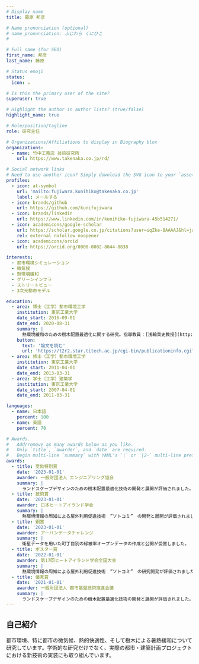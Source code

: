 ```yaml
---
# Display name
title: 藤原 邦彦

# Name pronunciation (optional)
# name_pronunciation: ふじわら くにひこ
#

# Full name (for SEO)
first_name: 邦彦
last_name: 藤原

# Status emoji
status:
  icon: ☕️

# Is this the primary user of the site?
superuser: true

# Highlight the author in author lists? (true/false)
highlight_name: true

# Role/position/tagline
role: 研究主任

# Organizations/Affiliations to display in Biography blox
organizations:
  - name: 竹中工務店 技術研究所
    url: https://www.takenaka.co.jp/rd/

# Social network links
# Need to use another icon? Simply download the SVG icon to your `assets/media/icons/` folder.
profiles:
  - icon: at-symbol
    url: 'mailto:fujiwara.kunihiko@takenaka.co.jp'
    label: メールする
  - icon: brands/github
    url: https://github.com/kunifujiwara
  - icon: brands/linkedin
    url: https://www.linkedin.com/in/kunihiko-fujiwara-45b514271/
  - icon: academicons/google-scholar
    url: https://scholar.google.co.jp/citations?user=iqZke-8AAAAJ&hl=ja
    rel: external nofollow noopener
  - icon: academicons/orcid
    url: https://orcid.org/0000-0002-8044-8838

interests:
  - 都市環境シミュレーション
  - 微気候
  - 熱環境緩和
  - グリーンインフラ
  - ストリートビュー
  - 3次元都市モデル

education:
  - area: 博士（工学）都市環境工学
    institution: 東京工業大学
    date_start: 2016-09-01
    date_end: 2020-08-31
    summary: |
      熱環境緩和のための樹木配置最適化に関する研究。指導教員：[浅輪貴史教授](http://www.hy.depe.titech.ac.jp/)。 
    button:
      text: '論文を読む'
      url: 'https://t2r2.star.titech.ac.jp/cgi-bin/publicationinfo.cgi?q_publication_content_number=CTT100830981'
  - area: 修士（工学）都市環境工学
    institution: 東京工業大学
    date_start: 2011-04-01
    date_end: 2013-03-31
  - area: 学士（工学）建築学
    institution: 東京工業大学
    date_start: 2007-04-01
    date_end: 2011-03-31

languages:
  - name: 日本語
    percent: 100
  - name: 英語
    percent: 70

# Awards.
#   Add/remove as many awards below as you like.
#   Only `title`, `awarder`, and `date` are required.
#   Begin multi-line `summary` with YAML's `|` or `|2-` multi-line prefix and indent 2 spaces below.
awards:
  - title: 奨励特別賞
    date: '2023-01-01'
    awarder: 一般財団法人 エンジニアリング協会
    summary: |
      ランドスケープデザインのための樹木配置最適化技術の開発と展開が評価されました。
  - title: 技術賞
    date: '2023-01-01'
    awarder: 日本ヒートアイランド学会
    summary: |
      熱環境情報の周知による屋外利用促進技術　”ソトコミ”　の開発と展開が評価されました。
  - title: 銅賞
    date: '2023-01-01'
    awarder: アーバンデータチャレンジ
    summary: |
      衛星データを用いた町丁目別の緑被率オープンデータの作成と公開が受賞しました。
  - title: ポスター賞
    date: '2022-01-01'
    awarder: 第17回ヒートアイランド学会全国大会
    summary: |
      熱環境情報の周知による屋外利用促進技術　”ソトコミ”　の研究開発が評価されました。
  - title: 優秀賞
    date: '2021-01-01'
    awarder: 一般財団法人 都市基盤技術推進会議
    summary: |
      ランドスケープデザインのための樹木配置最適化技術の開発と展開が評価されました。
---
```


## 自己紹介

都市環境、特に都市の微気候、熱的快適性、そして樹木による暑熱緩和について研究しています。学術的な研究だけでなく、実際の都市・建築計画プロジェクトにおける新技術の実装にも取り組んでいます。 